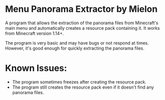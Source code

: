# Menu Panorama Extractor by Mielon
A program that allows the extraction of the panorama files from Minecraft's main menu and automatically creates a resource pack containing it. It works from Minecraft version 1.14+.

The program is very basic and may have bugs or not respond at times. However, it's good enough for quickly extracting the panorama files.

# Known Issues:

- The program sometimes freezes after creating the resource pack.
- The program still creates the resource pack even if it doesn't find any panorama files.
